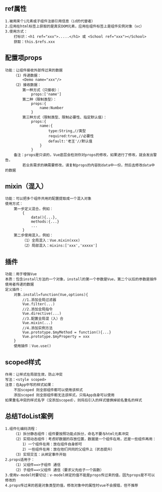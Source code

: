 <!-- 笔记 -->

## ref属性
    1.被用来个i元素或子组件注册引用信息（id的代替者）
    2.应用在html标签上获取的是真实DOM元素，应用在组件标签上是组件实例对象（vc）
    3.使用方式：
        打标识：<h1 ref="xxx">.....</h1> 或 <School ref="xxx"></School>
        获取：this.$refs.xxx

## 配置项props
    功能：让组件接收外部传过来的数据
        （1）传递数据：
            <Demo name="xxx"/>
        （2）接收数据：
            第一种方式（只接收）：
                props:['name']
            第二种（限制类型）：
                props:{
                    name:Number
                }
            第三种方式（限制类型、限制必要性、指定默认值）：
                props:{
                    name:{
                        type:String,//类型
                        required:true,//必要性
                        default:'老王'//默认值
                    }
                }
        备注：props是只读的，Vue底层会检测你对props的修改，如果进行了修改，就会发出警告，
            若业务需求的确需要修改，请复制props的内容到data中一份，然后去修改data中的数据

## mixin（混入）
    功能：可以把多个组件共用的配置提取成一个混入对象
    使用方式：
        第一步定义混合，例如：
            {
                data(){...},
                methods:{...}
                ...
            }
        第二步使用混入，例如：
            （1）全局混入：Vue.mixin(xxx)
            （2）局部混入：mixins:['xxx','xxxxx']

## 插件
    功能：用于增强Vue
    本质：包含install方法的一个对象，install的第一个参数是Vue，第二个以后的参数是插件使用者传递的数据
    定义插件：
        对象.install=function(Vue,options){
            //1.添加全局过滤器
            Vue.filter(...)
            //2.添加全局指令
            Vue.directive(...)
            //3.配置全局混（入）合
            Vue.mixin(...)
            //4.添加实例方法
            Vue.prototype.$myMethod = function(){...}
            Vue.prototype.$myProperty = xxx
        }
        使用插件：Vue.use()

## scoped样式
    作用：让样式在局部生效，防止冲突
    写法：<style scoped>
    注意：在App中写的样式如果：
        不加scoped 则全部组件都可以使用该样式
        添加scoped 则全部组件都无法该样式，只有App自身可以使用
    如果重名冲突的样式名字（没添加scoped），则将后引入的样式替换掉前名重名的样式

## 总结TdoList案例
    1.组件化编码流程：
        （1）拆分静态组件：组件要按照功能点拆分，命名不要与html元素冲突
        （2）实现动态组件：考虑好数据的存放位置，数据是一个组件在用，还是一些组件再用：
            1）一个组件在用：放在组件自身即可
            2）一些组件在用：放在他们共同的父组件上（状态提升）
        （3）实现交互：从绑定事件开始
    2.props适用于：
        （1）父组件==>子组件 通信
        （2）子组件==>父组件 通信（要求父先给子一个函数）
    3.使用v-model时要切记：v-model绑定的值不能是props传过来的值，因为props是不可以修改的
    4.props传过来的若是对象类型的值，修改对象中的属性时vue不会报错，但不推荐
